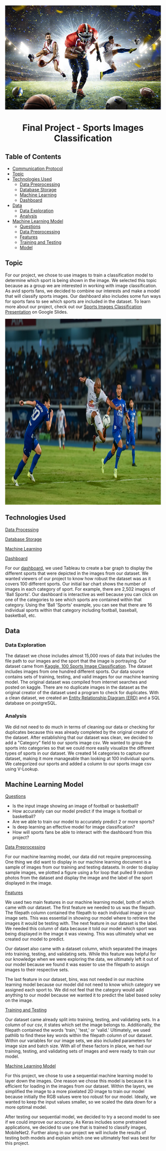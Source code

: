 <p align="center">
    <img src="https://github.com/HoldenLauer/Dallas_Group_Project/blob/Nicole/Images/header_photo.jpg"
p>
<h1 align="center">
Final Project - Sports Images Classification
</h1>

## Table of Contents
- [Communication Protocol](#id-ComProtocol)
- [Topic](#id-Topic)
- [Technologies Used](#id-tu)
    - [Data Preprocessing](#id-tu-dp)
    - [Database Storage](#id-tu-db)
    - [Machine Learning](#id-tu-mlm)
    - [Dashboard](#id-tu-dashb)
- [Data](#id-Data)
    - [Data Exploration](#id-DataExploration)
    - [Analysis](#id-Analysis)
- [Machine Learning Model](#id-mlm)
    - [Questions](#id-Questions)
    - [Data Preprocessing](#id-DataPreprocessing)
    - [Features](#id-Features)
    - [Training and Testing](#id-TnT)
    - [Model](#id-Model)

<div id='id-Topic'/>

## Topic
For our project, we chose to use images to train a classification model to determine which sport is being shown in the image. We selected this topic because as a group we are interested in working with image classification. As avid sports fans, we decided to combine our interests and make a model that will classify sports images. Our dashboard also includes some fun ways for sports fans to see which sports are included in the dataset. To learn more about our project, check out our [Sports Images Classification Presentation](https://docs.google.com/presentation/d/1-S3S3BavjbAaPhXl2o1AKQ4tD0uZM0gvGFtWtwbuPRY/edit#slide=id.g1cc6198fd61_0_328) on Google Slides.

<p align="center">
    <img src="https://github.com/HoldenLauer/Dallas_Group_Project/blob/Nicole/Images/topic_photo.jfif" 
        width="1000" 
        height="600" 
        style="display: block; margin: 0 auto" /
p>

<div id='id-tu'/>

## Technologies Used

<div id='id-tu-dp'/>

<ins>Data Processing</ins>

<div id='id-tu-db'/>

<ins>Database Storage</ins>

<div id='id-tu-mlm'/>

<ins>Machine Learning</ins>

<div id='id-tu-dashb'/>

<ins>Dashboard</ins>

For our [dashboard](https://public.tableau.com/app/profile/willow4625/viz/Histogram-Segment2/SheetRelations?publish=yes), we used Tableau to create a bar graph to display the different sports that were depicted in the images from our dataset. We wanted viewers of our project to know how robust the dataset was as it covers 100 different sports. Our initial bar chart shows the number of images in each category of sport. For example, there are 2,502 images of 'Ball Sports'. Our dashboard is interactive as well because you can click on one of the categories to see which sports are contained within that category. Using the 'Ball 'Sports' example, you can see that there are 16 individual sports within that category including football, baseball, basketball, etc. 

<div id='id-Data'/>

## Data

<div id='id-DataExploration'/>

### Data Exploration
The dataset we chose includes almost 15,000 rows of data that includes the file path to our images and the sport that the image is portraying. Our dataset came from [Kaggle, 100 Sports Image Classification](https://www.kaggle.com/datasets/gpiosenka/sports-classification). The dataset includes images from one hundred different sports. Our data source contains sets of training, testing, and valid images for our machine learning model. The original dataset was compiled from internet searches and posted on kaggle. There are no duplicate images in the dataset as the original creator of the dataset used a program to check for duplicates. With a clean dataset, we created an [Entity Relationship Diagram (ERD)](https://github.com/HoldenLauer/Dallas_Group_Project/blob/Nicole/Images/ERD.png) and a SQL database on postgreSQL.

<div id='id-Analysis'/>

### Analysis
We did not need to do much in terms of cleaning our data or checking for duplicates because this was already completed by the original creator of the dataset. After establishing that our dataset was clean, we decided to add a "Category" field to our sports image csv. We wanted to group the sports into categories so that we could more easily visualize the different types of sports in our dataset. We created 14 categories to capture our dataset, making it more manageable than looking at 100 individual sports. We categorized our sports and added a column to our sports image csv using V-Lookup.

<div id='id-mlm'/>

## Machine Learning Model

<div id='id-Questions'/>

<ins>Questions</ins>
- Is the input image showing an image of football or basketball? 
- How accurately can our model predict if the image is football or basketball?
- Are we able to train our model to accurately predict 2 or more sports?
- Is deep learning an effective model for image classification? 
- How will sports fans be able to interact with the dashboard from this project? 

<div id='id-DataPreprocessing'/>

<ins>Data Preprocessing</ins>

For our machine learning model, our data did not require preprocessing. One thing we did want to display in our machine learning document is a sample of images from our training and testing datasets. In order to display sample images, we plotted a figure using a for loop that pulled 9 random photos from the dataset and display the image and the label of the sport displayed in the image. 

<div id='id-Features'/>

<ins>Features</ins>

We used two main features in our machine learning model, both of which came with our dataset. The first feature we needed to us was the filepath. The filepath column contained the filepath to each individual image in our image sets. This was essential in showing our model where to retrieve the images it would be testing with. The next feature in our dataset is the label. We needed this column of data because it told our model which sport was being displayed in the image it was viewing. This was ultimately what we created our model to predict. 

Our dataset also came with a dataset column, which separated the images into training, testing, and validating sets. While this feature was helpful for our knowledge when we were exploring the data, we ultimately left it out of our model because we found it was easier to use the filepath to assign images to their respective sets.

The last feature in our dataset, bins, was not needed in our machine learning model because our model did not need to know which category we assigned each sport to. We did not feel that the category would add anything to our model because we wanted it to predict the label based soley on the image. 

<div id='id-TnT'/>

<ins>Training and Testing</ins>

Our dataset came already split into training, testing, and validating sets. In a column of our csv, it states which set the image belongs to. Additionally, the filepath contained the words 'train,' 'test,' or 'valid.' Ultimately, we used pathlib to find these key words within the filepath column of our dataset. Within our variables for our image sets, we also included parameters for image size and batch size. With all of these factors in place, we had our training, testing, and validating sets of images and were ready to train our model. 

<div id='id-Model'/>

<ins>Machine Learning Model</ins>

For this project, we chose to use a sequential machine learning model to layer down the images. One reason we chose this model is because it is efficient for loading in the images from our dataset. Within the layers, we simplified the image to a more pixelated 2D image to train our model because initially the RGB values were too robust for our model. Ideally, we wanted to keep the input values smaller, so we scaled the data down for a more optimal model.

After testing our sequential model, we decided to try a second model to see if we could improve our accuracy. As Keras includes some pretrained applications, we decided to use one that is trained to classify images, MobileNet2. Further along in our project we will include the results of testing both models and explain which one we ultimately feel was best for this project. 
